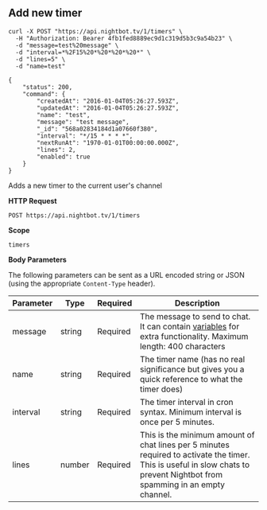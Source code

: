 ## Add new timer

```cURL
curl -X POST "https://api.nightbot.tv/1/timers" \
  -H "Authorization: Bearer 4fb1fed8889ec9d1c319d5b3c9a54b23" \
  -d "message=test%20message" \
  -d "interval=*%2F15%20*%20*%20*%20*" \
  -d "lines=5" \
  -d "name=test"

{
    "status": 200,
    "command": {
        "createdAt": "2016-01-04T05:26:27.593Z",
        "updatedAt": "2016-01-04T05:26:27.593Z",
        "name": "test",
        "message": "test message",
        "_id": "568a02834184d1a07660f380",
        "interval": "*/15 * * * *",
        "nextRunAt": "1970-01-01T00:00:00.000Z",
        "lines": 2,
        "enabled": true
    }
}
```

Adds a new timer to the current user's channel

**HTTP Request**

`POST https://api.nightbot.tv/1/timers`

**Scope**

`timers`

**Body Parameters**

The following parameters can be sent as a URL encoded string or JSON (using the appropriate `Content-Type` header).

<table>
	<thead>
		<tr>
			<th>Parameter</th>
			<th>Type</th>
			<th>Required</th>
			<th>Description</th>
		</tr>
	</thead>
	<tbody>
		<tr>
			<td>message</td>
			<td>string</td>
			<td>Required</td>
			<td>The message to send to chat. It can contain <a href="https://docs.nightbot.tv/commands/variables" target="_blank">variables</a> for extra functionality. Maximum length: 400 characters</td>
		</tr>
		<tr>
			<td>name</td>
			<td>string</td>
			<td>Required</td>
			<td>The timer name (has no real significance but gives you a quick reference to what the timer does)</td>
		</tr>
		<tr>
			<td>interval</td>
			<td>string</td>
			<td>Required</td>
			<td>The timer interval in cron syntax. Minimum interval is once per 5 minutes.</td>
		</tr>
		<tr>
			<td>lines</td>
			<td>number</td>
			<td>Required</td>
			<td>This is the minimum amount of chat lines per 5 minutes required to activate the timer. This is useful in slow chats to prevent Nightbot from spamming in an empty channel.</td>
		</tr>
	</tbody>
</table>